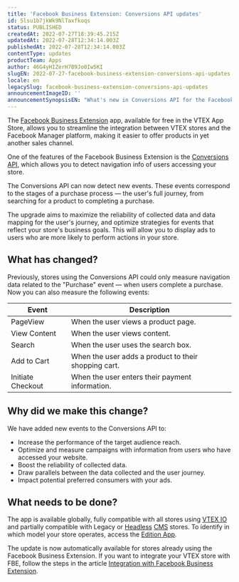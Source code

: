 ```yaml
---
title: 'Facebook Business Extension: Conversions API updates'
id: 5lsu1b7jkWk9NlTaxfkoqs
status: PUBLISHED
createdAt: 2022-07-27T18:39:45.215Z
updatedAt: 2022-07-28T12:34:14.003Z
publishedAt: 2022-07-28T12:34:14.003Z
contentType: updates
productTeam: Apps
author: 46G4yHIZerH7B9Jo0Iw5KI
slugEN: 2022-07-27-facebook-business-extension-conversions-api-updates
locale: en
legacySlug: facebook-business-extension-conversions-api-updates
announcementImageID: ''
announcementSynopsisEN: "What's new in Conversions API for the Facebook Business Extension app."
---
```


The [Facebook Business Extension](https://apps.vtex.com/vtex-facebook-fbe/p) app, available for free in the VTEX App Store, allows you to streamline the integration between VTEX stores and the Facebook Manager platform, making it easier to offer products in yet another sales channel.

One of the features of the Facebook Business Extension is the [Conversions API](https://www.facebook.com/business/help/2041148702652965), which allows you to detect navigation info of users accessing your store.

The Conversions API can now detect new events. These events correspond to the stages of a purchase process — the user's full journey, from searching for a product to completing a purchase.

The upgrade aims to maximize the reliability of collected data and data mapping for the user's journey, and optimize strategies for events that reflect your store's business goals. This will allow you to display ads to users who are more likely to perform actions in your store.

## What has changed?

Previously, stores using the Conversions API could only measure navigation data related to the "Purchase" event — when users complete a purchase. Now you can also measure the following events:

| **Event** | **Description** |
| ------------- |-------------| 
| PageView | When the user views a product page. |
| View Content | When the user views content. |
| Search | When the user uses the search box. |
| Add to Cart | When the user adds a product to their shopping cart. |
| Initiate Checkout | When the user enters their payment information. |

## Why did we make this change?

We have added new events to the Conversions API to:

- Increase the performance of the target audience reach.
- Optimize and measure campaigns with information from users who have accessed your website.
- Boost the reliability of collected data.
- Draw parallels between the data collected and the user journey.
- Impact potential preferred consumers with your ads.

## What needs to be done?

The app is available globally, fully compatible with all stores using [VTEX IO](https://developers.vtex.com/vtex-developer-docs/docs/vtex-io-documentation-what-is-vtex-io) and partially compatible with Legacy or [Headless](https://vtex.com/en/blog/strategy/headless-commerce-what-it-is-and-why-its-growing-so-fast/) [CMS](https://help.vtex.com/en/tracks/cms--2YcpgIljVaLVQYMzxQbc3z/6OCY6S9tqBXPD5mgpbBInC) stores. To identify in which model your store operates, access the [Edition App](https://developers.vtex.com/vtex-developer-docs/docs/vtex-io-documentation-edition-app).

The update is now automatically available for stores already using the Facebook Business Extension. If you want to integrate your VTEX store with FBE, follow the steps in the article [Integration with Facebook Business Extension](https://help.vtex.com/en/tracks/integracao-com-o-facebook-business-extension--2hS3ANSZ7vlHCcba4h7k8D).
